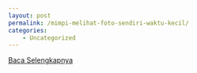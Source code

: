 ```yaml
---
layout: post
permalink: /mimpi-melihat-foto-sendiri-waktu-kecil/
categories:
    - Uncategorized
---
```


[Baca Selengkapnya](/02)